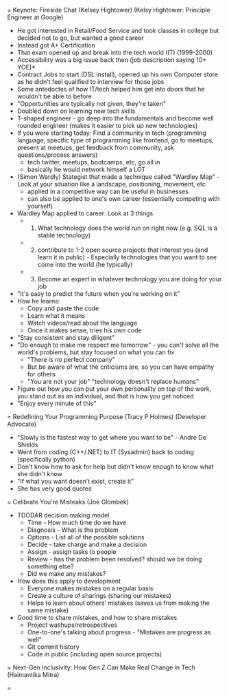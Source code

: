 = Keynote: Fireside Chat (Kelsey Hightower)
(Kelsy Hightower: Principle Engineer at Google)
- He got interested in Retail/Food Service and took classes in college but decided not to go, but wanted a good career
- Instead got A+ Certification
- That exam opened up and break into the tech world (IT) (1999-2000) 
- Accessibility was a big issue back then (job description saying 10+ YOE)*
- Contract Jobs to start (DSL install), opened up his own Computer store as he didn't feel qualified to interview for those jobs
- Some antedoctes of how IT/tech helped him get into doors that he wouldn't be able to before 
- "Opportunities are typically not given, they're taken"
- Doubled down on learning new tech skills
- T-shaped engineer - go deep into the fundamentals and become well rounded engineer (makes it easier to pick up new technologies)
- If you were starting today: Find a community in tech (programming language, specific type of programming like frontend, go to meetups, present at meetups, get feedback from community, ask questions/process answers) 
    - tech twitter, meetups, bootcamps, etc, go all in
    - basically he would network himself a LOT
- (Simon Wardly) Stategist that made a technique called "Wardley Map" - Look at your situation like a landscape, positioning, movement, etc
    - applied in a competitive way can be useful in businesses
    - can also be applied to one's own career (essentially competing with yourself)
- Wardley Map applied to career: Look at 3 things
    - 1. What technology does the world run on right now (e.g. SQL is a stable technology)
    - 2. contribute to 1-2 open source projects that interest you (and learn it in public) - Especially technologies that you want to see come into the world (he typically)
    - 3. Become an expert in whatever technology you are doing for your job
- "It's easy to predict the future when you're working on it"
- How he learns:
    - Copy and paste the code
    - Learn what it means
    - Watch videos/read about the language
    - Once it makes sense, tries his own code
- "Stay consistent and stay diligent"
- "Do enough to make me respect me tomorrow" - you can't solve all the world's problems, but stay focused on what you can fix
    - "There is no perfect company"
    - But be aware of what the criticisms are, so you can have empathy for others
    - "You are not your job" "technology doesn't replace humans" 
- Figure out how you can put your own personality on top of the work, you stand out as an individual, and that is how you get noticed 
- "Enjoy every minute of this"

= Redefining Your Programming Purpose (Tracy P Holmes)
(Developer Advocate)
- "Slowly is the fastest way to get where you want to be" - Andre De Shields
- Went from coding (C++/.NET) to IT (Sysadmin) back to coding (specifically python)
- Don't know how to ask for help but didn't know enough to know what she didn't know
- "If what you want doesn’t exist, create it"
- She has very good quotes

= Celibrate You're Misteaks (Joe Glombek)
- TDODAR decision making model
    - Time - How much time do we have
    - Diagnosis - What is the problem
    - Options - List all of the possible solutions
    - Decide - take charge and make a decision
    - Assign - assign tasks to people
    - Review - has the problem been resolved? should we be doing something else?
    - Did we make any mistakes?
- How does this apply to development
    - Everyone makes mistakes on a regular basis
    - Create a culture of sharings (sharing our mistakes)
    - Helps to learn about others' mistakes (saves us from making the same mistake)
- Good time to share mistakes, and how to share mistakes
    - Project washups/retrospectives
    - One-to-one's talking about progress - "Mistakes are progress as well"
    - Git commit history
    - Code in public (including open source projects)
    
= Next-Gen Inclusivity: How Gen Z Can Make Real Change in Tech (Haimantika Mitra)

= 







